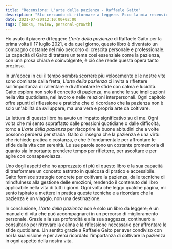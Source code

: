 ```yaml
---
title: "Recensione: L'arte della pazienza - Raffaele Gaito"
description: "Sto cercando di ritornare a leggere. Ecco la mia recensione di 'L'arte della pazienza' di Raffaele Gaito."
date: 2021-07-20T12:10:00+02:00
tags: [books, review, personal-growth]
---
```


Ho avuto il piacere di leggere *L'arte della pazienza* di Raffaele Gaito per la prima volta il 17 luglio 2021, e da quel giorno, questo libro è diventato un compagno costante nel mio percorso di crescita personale e professionale. La capacità di Gaito di trattare un tema così essenziale come la pazienza, con una prosa chiara e coinvolgente, è ciò che rende questa opera tanto preziosa.

In un'epoca in cui il tempo sembra scorrere più velocemente e le nostre vite sono dominate dalla fretta, *L'arte della pazienza* ci invita a riflettere sull'importanza di rallentare e di affrontare le sfide con calma e lucidità. Gaito esplora non solo il concetto di pazienza, ma anche le sue implicazioni nella vita quotidiana, nel lavoro e nelle relazioni interpersonali. Ogni capitolo offre spunti di riflessione e pratiche che ci ricordano che la pazienza non è solo un'abilità da sviluppare, ma una vera e propria arte da coltivare.

La lettura di questo libro ha avuto un impatto significativo su di me. Ogni volta che mi sento sopraffatto dalle pressioni quotidiane o dalle difficoltà, torno a *L'arte della pazienza* per riscoprire le buone abitudini che a volte possono perdersi per strada. Gaito ci insegna che la pazienza è una virtù che richiede pratica e costanza, e che è fondamentale per affrontare le sfide della vita con serenità. Le sue parole sono un costante promemoria di quanto sia importante prendere tempo per riflettere, per ascoltare e per agire con consapevolezza.

Uno degli aspetti che ho apprezzato di più di questo libro è la sua capacità di trasformare un concetto astratto in qualcosa di pratico e accessibile. Gaito fornisce strategie concrete per coltivare la pazienza, dalle tecniche di mindfulness alla gestione delle emozioni, rendendo il contenuto del libro applicabile nella vita di tutti i giorni. Ogni volta che leggo qualche pagina, mi sento ispirato a mettere in pratica queste tecniche e a ricordare che la pazienza è un viaggio, non una destinazione.

In conclusione, *L'arte della pazienza* non è solo un libro da leggere; è un manuale di vita che può accompagnarci in un percorso di miglioramento personale. Grazie alla sua profondità e alla sua saggezza, continuerò a consultarlo per ritrovare la calma e la riflessione necessarie per affrontare le sfide quotidiane. Un sentito grazie a Raffaele Gaito per aver condiviso con noi la sua visione e per averci ricordato l'importanza di coltivare la pazienza in ogni aspetto della nostra vita.
